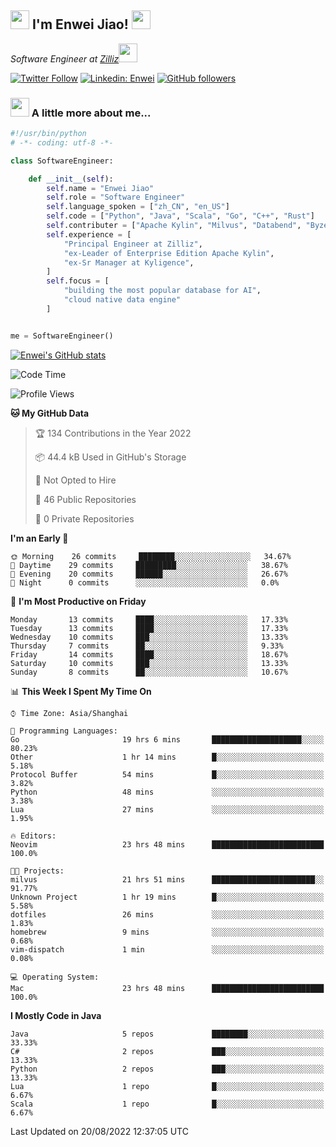 <h2><img src="https://emojis.slackmojis.com/emojis/images/1531849430/4246/blob-sunglasses.gif?1531849430" width="30"/> I'm  Enwei Jiao! <img src="https://media.giphy.com/media/juBt25nT1KGys/giphy.gif" width=30> </h2>
<!-- <img align='right' src="https://media.giphy.com/media/M9gbBd9nbDrOTu1Mqx/giphy.gif" width="230"> -->
<p><em>Software Engineer at <a href="https://zilliz.com/">Zilliz</a><img src="https://media.giphy.com/media/WUlplcMpOCEmTGBtBW/giphy.gif" width="30"></em></p>

[![Twitter Follow](https://img.shields.io/twitter/follow/misteranmol?label=Follow)](https://twitter.com/intent/follow?screen_name=EnweiJiao)
[![Linkedin: Enwei](https://img.shields.io/badge/-enwei-blue?style=&logo=Linkedin&logoColor=white&link=https://www.linkedin.com/in/enwei-jiao-41192a97)](https://www.linkedin.com/in/enwei-jiao-41192a97/)
[![GitHub followers](https://img.shields.io/github/followers/jiaoew1991?label=Follow&style=social)](https://github.com/jiaoew1991)


### <img src="https://media.giphy.com/media/VgCDAzcKvsR6OM0uWg/giphy.gif" width="30"> A little more about me...  

```python
#!/usr/bin/python
# -*- coding: utf-8 -*-

class SoftwareEngineer:

    def __init__(self):
        self.name = "Enwei Jiao"
        self.role = "Software Engineer"
        self.language_spoken = ["zh_CN", "en_US"]
        self.code = ["Python", "Java", "Scala", "Go", "C++", "Rust"]
        self.contributer = ["Apache Kylin", "Milvus", "Databend", "Byzer-Lang"]
        self.experience = [
            "Principal Engineer at Zilliz",
            "ex-Leader of Enterprise Edition Apache Kylin",
            "ex-Sr Manager at Kyligence",
        ]
        self.focus = [
            "building the most popular database for AI",
            "cloud native data engine"
        ]


me = SoftwareEngineer()
```

[![Enwei's GitHub stats](https://github-readme-stats.vercel.app/api?username=jiaoew1991&count_private=true&show_icons=true)](https://github.com/jiaoew1991/jiaoew1991)

<!-- [![Top Langs](https://github-readme-stats.vercel.app/api/top-langs/?username=jiaoew1991&layout=compact)](https://github.com/jiaoew1991/jiaoew1991) -->

<!--START_SECTION:waka-->
![Code Time](http://img.shields.io/badge/Code%20Time-85%20hrs%2021%20mins-blue)

![Profile Views](http://img.shields.io/badge/Profile%20Views-7-blue)

**🐱 My GitHub Data** 

> 🏆 134 Contributions in the Year 2022
 > 
> 📦 44.4 kB Used in GitHub's Storage 
 > 
> 🚫 Not Opted to Hire
 > 
> 📜 46 Public Repositories 
 > 
> 🔑 0 Private Repositories  
 > 
**I'm an Early 🐤** 

```text
🌞 Morning    26 commits     ████████░░░░░░░░░░░░░░░░░   34.67% 
🌆 Daytime    29 commits     █████████░░░░░░░░░░░░░░░░   38.67% 
🌃 Evening    20 commits     ██████░░░░░░░░░░░░░░░░░░░   26.67% 
🌙 Night      0 commits      ░░░░░░░░░░░░░░░░░░░░░░░░░   0.0%

```
📅 **I'm Most Productive on Friday** 

```text
Monday       13 commits     ████░░░░░░░░░░░░░░░░░░░░░   17.33% 
Tuesday      13 commits     ████░░░░░░░░░░░░░░░░░░░░░   17.33% 
Wednesday    10 commits     ███░░░░░░░░░░░░░░░░░░░░░░   13.33% 
Thursday     7 commits      ██░░░░░░░░░░░░░░░░░░░░░░░   9.33% 
Friday       14 commits     ████░░░░░░░░░░░░░░░░░░░░░   18.67% 
Saturday     10 commits     ███░░░░░░░░░░░░░░░░░░░░░░   13.33% 
Sunday       8 commits      ██░░░░░░░░░░░░░░░░░░░░░░░   10.67%

```


📊 **This Week I Spent My Time On** 

```text
⌚︎ Time Zone: Asia/Shanghai

💬 Programming Languages: 
Go                       19 hrs 6 mins       ████████████████████░░░░░   80.23% 
Other                    1 hr 14 mins        █░░░░░░░░░░░░░░░░░░░░░░░░   5.18% 
Protocol Buffer          54 mins             █░░░░░░░░░░░░░░░░░░░░░░░░   3.82% 
Python                   48 mins             ░░░░░░░░░░░░░░░░░░░░░░░░░   3.38% 
Lua                      27 mins             ░░░░░░░░░░░░░░░░░░░░░░░░░   1.95%

🔥 Editors: 
Neovim                   23 hrs 48 mins      █████████████████████████   100.0%

🐱‍💻 Projects: 
milvus                   21 hrs 51 mins      ███████████████████████░░   91.77% 
Unknown Project          1 hr 19 mins        █░░░░░░░░░░░░░░░░░░░░░░░░   5.58% 
dotfiles                 26 mins             ░░░░░░░░░░░░░░░░░░░░░░░░░   1.83% 
homebrew                 9 mins              ░░░░░░░░░░░░░░░░░░░░░░░░░   0.68% 
vim-dispatch             1 min               ░░░░░░░░░░░░░░░░░░░░░░░░░   0.08%

💻 Operating System: 
Mac                      23 hrs 48 mins      █████████████████████████   100.0%

```

**I Mostly Code in Java** 

```text
Java                     5 repos             ████████░░░░░░░░░░░░░░░░░   33.33% 
C#                       2 repos             ███░░░░░░░░░░░░░░░░░░░░░░   13.33% 
Python                   2 repos             ███░░░░░░░░░░░░░░░░░░░░░░   13.33% 
Lua                      1 repo              █░░░░░░░░░░░░░░░░░░░░░░░░   6.67% 
Scala                    1 repo              █░░░░░░░░░░░░░░░░░░░░░░░░   6.67%

```



 Last Updated on 20/08/2022 12:37:05 UTC
<!--END_SECTION:waka-->
